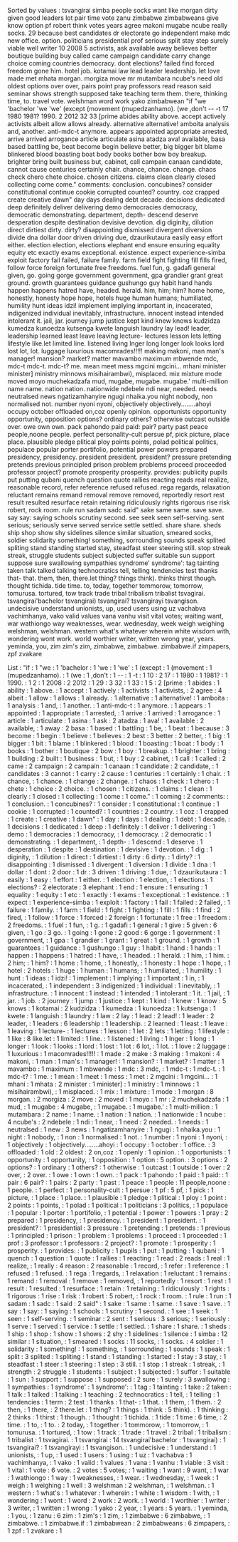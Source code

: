 Sorted by values :
tsvangirai simba people socks want like morgan dirty given good leaders lot pair time vote zanu zimbabwe zimbabweans give know option pf robert think votes years agree makoni mugabe ncube really socks. 29 because best candidates dr electorate go independent make mdc new office. option. politicians presidential prof serious split stay step surely viable well writer 10 2008 5 activists, ask available away believes better boutique building buy called came campaign candidate carry change choice coming countries democracy. dont elections? failed find forced freedom gone him. hotel job. kotamai law lead leader leadership. let love made met mhata morgan. morgiza move mr mutambara ncube's need old oldest options over over, pairs point pray professors read reason said seminar shows strength supposed take teaching term them. there, thinking time, to. travel vote. welshman word work yako zimbabwean "if "we 'bachelor 'we 'we' (except (movement (mupedzanhamo). (we ,don't -- -t 17 1980 1981? 1990. 2 2012 32 33 [prime abides ability above. accept actively activists albeit allow allows already. alternative alternative! amboita analysis and, another. anti-mdc-t anymore. appears appointed appropriate arrested, arrive arrived arrogance article articulate asina atadza ava! available, basa based battling be, beat become begin believe better, big bigger bit blame blinkered blood boasting boat body books bother bow boy breakup. brighter bring built business but, cabinet, call campain canaan candidate, cannot cause centuries certainly chair. chance, chance. change. chaos check chero chete choice. chosen citizens. claims clean clearly closed collecting come come." comments: conclusion. concubines? consider constitutional continue cookie corrupted counted? country. coz crapped create creative dawn" day days dealing debt decade. decisions dedicated deep definitely deliver delivering demo democracies democracy, democratic demonstrating. department, depth- descend deserve desperation despite destination devisive devotion. dig diginity, dilution direct dirtiest dirty. dirty? disappointing dismissed divergent diversion divide dna dollar door driven driving due, dzaurikutaura easily easy effort either. election election, elections elephant end ensure ensuring equality equity etc exactly exams exceptional. existence. expect experience-simba exploit factory fail failed, failure family. farm field fight fighting fill fills fired, follow force foreign fortunate free freedoms. fuel fun, g. gadafi general given, go. going gorge government government, gpa grandier grant great ground. growth guarantees guidance gushungo guy habit hand hands happen happens hatred have, headed. herald. him, him; him? home home, honestly, honesty hope hope, hotels huge human humans; humiliated, humility hunt ideas idzi! implement implying important in, incacerated, indigenized individual inevitably, infrastructure. innocent instead intended intolerant it. jail, jar. journey jump justice kept kind knew knows kudzidza kumedza kunoedza kutsenga kwete languish laundry lay lead! leader, leadership learned least leave leaving lecture- lectures lesson lets letting lifestyle like.let limited line. listened living lnger long longer look looks lord lost lot, lot. luggage luxurious macomrades!!!!! making makoni, man man's manager! mansion? market? matter mavambo maximum mbwende mdc, mdc-t mdc-t. mdc-t? me. mean meet mess mgcini mgcini... mhani minister minister] ministry minnows misihairambwi), misplaced. mix mixture mode moved moyo muchekadzafa mud, mugabe, mugabe. mugabe.' multi-million name name. nation nation. nationwide ndebele ndi near, needed. needs neutralsed news ngatizamhanyire ngugi nhaika.you night nobody, non normalised not. number nyoni nyoni, objectively objectively........ahoyi occupy october offloaded on,coz openly opinion. opportunists opportunity opportunity, opposition options? ordinary others? otherwise outcast outside over. owe own own. pack pahondo paid paid: pair? party past peace people,noone people. perfect personality-cult persue pf, pick picture, place place. plausible pledge plitical ploy points points, polad political politics, populace popular porter portifolio, potential power powers prepared presidency, presidency. president president. president? pressure pretending pretends previous principled prison problem problems proceed proceeded professor project? promote prosperity prosperity. provides: publicity pupils put putting qubani quench question quote rallies reacting reads real realize, reasonable record, refer reference refused refused. rega regards, relaxation reluctant remains remand removal remove removed, reportedly resort rest result resulted resurface retain retaining ridiculously rights rigorous rise risk robert, rock room. rule run sadam sadc said" sake same same. save save. say say: saying schools scrutiny second. see seek seen self-serving. sent serious; seriously serve served service settle settled. share share. sheds ship shop show shy sidelines silence similar situation, smeared socks, soldier solidarity something! something, sorrounding sounds speak splited spliting stand standing started stay, steadfast steer steering still. stop streak streak, struggle students subject subjected suffer suitable sun support suppose sure swallowing sympathies syndrome' syndrome': tag tainting taken talk talked talking technocratics tell, telling tendencies test thanks that- that. them, then, there.let thing? things think). thinks thirst though. thought tichida. tide time. to, today, together tommorow, tomorrow, tomurusa. tortured, tow track trade tribal tribalism tribalist tsvagirai. tsvangirai'bachelor tsvangirai) tsvangirai? tsvangirayi tsvangison. undecisive understand unionists, up, used users using uz vachabva vachimhanya, vako valid values vana vanhu visit vital votes; waiting want, war wathiongo way weaknesses, wear. wednesday, week weigh weighing welshman, welshman. western what's whatever wherein white wisdom with, wondering wont work. world worthier writer, written wrong year, years. yeminda, you, zim zim's zim, zimbabwe, zimbabwe. zimbabwe.if zimpapers, zpf zvakare 

List :
"if : 1
"we : 1
'bachelor : 1
'we : 1
'we' : 1
(except : 1
(movement : 1
(mupedzanhamo). : 1
(we : 1
,don't : 1
-- : 1
-t : 1
10 : 2
17 : 1
1980 : 1
1981? : 1
1990. : 1
2 : 1
2008 : 2
2012 : 1
29 : 3
32 : 1
33 : 1
5 : 2
[prime : 1
abides : 1
ability : 1
above. : 1
accept : 1
actively : 1
activists : 1
activists, : 2
agree : 4
albeit : 1
allow : 1
allows : 1
already. : 1
alternative : 1
alternative! : 1
amboita : 1
analysis : 1
and, : 1
another. : 1
anti-mdc-t : 1
anymore. : 1
appears : 1
appointed : 1
appropriate : 1
arrested, : 1
arrive : 1
arrived : 1
arrogance : 1
article : 1
articulate : 1
asina : 1
ask : 2
atadza : 1
ava! : 1
available : 2
available, : 1
away : 2
basa : 1
based : 1
battling : 1
be, : 1
beat : 1
because : 3
become : 1
begin : 1
believe : 1
believes : 2
best : 3
better : 2
better, : 1
big : 1
bigger : 1
bit : 1
blame : 1
blinkered : 1
blood : 1
boasting : 1
boat : 1
body : 1
books : 1
bother : 1
boutique : 2
bow : 1
boy : 1
breakup. : 1
brighter : 1
bring : 1
building : 2
built : 1
business : 1
but, : 1
buy : 2
cabinet, : 1
call : 1
called : 2
came : 2
campaign : 2
campain : 1
canaan : 1
candidate : 2
candidate, : 1
candidates : 3
cannot : 1
carry : 2
cause : 1
centuries : 1
certainly : 1
chair. : 1
chance, : 1
chance. : 1
change : 2
change. : 1
chaos : 1
check : 1
chero : 1
chete : 1
choice : 2
choice. : 1
chosen : 1
citizens. : 1
claims : 1
clean : 1
clearly : 1
closed : 1
collecting : 1
come : 1
come." : 1
coming : 2
comments: : 1
conclusion. : 1
concubines? : 1
consider : 1
constitutional : 1
continue : 1
cookie : 1
corrupted : 1
counted? : 1
countries : 2
country. : 1
coz : 1
crapped : 1
create : 1
creative : 1
dawn" : 1
day : 1
days : 1
dealing : 1
debt : 1
decade. : 1
decisions : 1
dedicated : 1
deep : 1
definitely : 1
deliver : 1
delivering : 1
demo : 1
democracies : 1
democracy, : 1
democracy. : 2
democratic : 1
demonstrating. : 1
department, : 1
depth- : 1
descend : 1
deserve : 1
desperation : 1
despite : 1
destination : 1
devisive : 1
devotion. : 1
dig : 1
diginity, : 1
dilution : 1
direct : 1
dirtiest : 1
dirty : 6
dirty. : 1
dirty? : 1
disappointing : 1
dismissed : 1
divergent : 1
diversion : 1
divide : 1
dna : 1
dollar : 1
dont : 2
door : 1
dr : 3
driven : 1
driving : 1
due, : 1
dzaurikutaura : 1
easily : 1
easy : 1
effort : 1
either. : 1
election : 1
election, : 1
elections : 1
elections? : 2
electorate : 3
elephant : 1
end : 1
ensure : 1
ensuring : 1
equality : 1
equity : 1
etc : 1
exactly : 1
exams : 1
exceptional. : 1
existence. : 1
expect : 1
experience-simba : 1
exploit : 1
factory : 1
fail : 1
failed : 2
failed, : 1
failure : 1
family. : 1
farm : 1
field : 1
fight : 1
fighting : 1
fill : 1
fills : 1
find : 2
fired, : 1
follow : 1
force : 1
forced : 2
foreign : 1
fortunate : 1
free : 1
freedom : 2
freedoms. : 1
fuel : 1
fun, : 1
g. : 1
gadafi : 1
general : 1
give : 5
given : 6
given, : 1
go : 3
go. : 1
going : 1
gone : 2
good : 6
gorge : 1
government : 1
government, : 1
gpa : 1
grandier : 1
grant : 1
great : 1
ground. : 1
growth : 1
guarantees : 1
guidance : 1
gushungo : 1
guy : 1
habit : 1
hand : 1
hands : 1
happen : 1
happens : 1
hatred : 1
have, : 1
headed. : 1
herald. : 1
him, : 1
him. : 2
him; : 1
him? : 1
home : 1
home, : 1
honestly, : 1
honesty : 1
hope : 1
hope, : 1
hotel : 2
hotels : 1
huge : 1
human : 1
humans; : 1
humiliated, : 1
humility : 1
hunt : 1
ideas : 1
idzi! : 1
implement : 1
implying : 1
important : 1
in, : 1
incacerated, : 1
independent : 3
indigenized : 1
individual : 1
inevitably, : 1
infrastructure. : 1
innocent : 1
instead : 1
intended : 1
intolerant : 1
it. : 1
jail, : 1
jar. : 1
job. : 2
journey : 1
jump : 1
justice : 1
kept : 1
kind : 1
knew : 1
know : 5
knows : 1
kotamai : 2
kudzidza : 1
kumedza : 1
kunoedza : 1
kutsenga : 1
kwete : 1
languish : 1
laundry : 1
law : 2
lay : 1
lead : 2
lead! : 1
leader : 2
leader, : 1
leaders : 6
leadership : 1
leadership. : 2
learned : 1
least : 1
leave : 1
leaving : 1
lecture- : 1
lectures : 1
lesson : 1
let : 2
lets : 1
letting : 1
lifestyle : 1
like : 8
like.let : 1
limited : 1
line. : 1
listened : 1
living : 1
lnger : 1
long : 1
longer : 1
look : 1
looks : 1
lord : 1
lost : 1
lot : 6
lot, : 1
lot. : 1
love : 2
luggage : 1
luxurious : 1
macomrades!!!!! : 1
made : 2
make : 3
making : 1
makoni : 4
makoni, : 1
man : 1
man's : 1
manager! : 1
mansion? : 1
market? : 1
matter : 1
mavambo : 1
maximum : 1
mbwende : 1
mdc : 3
mdc, : 1
mdc-t : 1
mdc-t. : 1
mdc-t? : 1
me. : 1
mean : 1
meet : 1
mess : 1
met : 2
mgcini : 1
mgcini... : 1
mhani : 1
mhata : 2
minister : 1
minister] : 1
ministry : 1
minnows : 1
misihairambwi), : 1
misplaced. : 1
mix : 1
mixture : 1
mode : 1
morgan : 8
morgan. : 2
morgiza : 2
move : 2
moved : 1
moyo : 1
mr : 2
muchekadzafa : 1
mud, : 1
mugabe : 4
mugabe, : 1
mugabe. : 1
mugabe.' : 1
multi-million : 1
mutambara : 2
name : 1
name. : 1
nation : 1
nation. : 1
nationwide : 1
ncube : 4
ncube's : 2
ndebele : 1
ndi : 1
near, : 1
need : 2
needed. : 1
needs : 1
neutralsed : 1
new : 3
news : 1
ngatizamhanyire : 1
ngugi : 1
nhaika.you : 1
night : 1
nobody, : 1
non : 1
normalised : 1
not. : 1
number : 1
nyoni : 1
nyoni, : 1
objectively : 1
objectively........ahoyi : 1
occupy : 1
october : 1
office. : 3
offloaded : 1
old : 2
oldest : 2
on,coz : 1
openly : 1
opinion. : 1
opportunists : 1
opportunity : 1
opportunity, : 1
opposition : 1
option : 5
option. : 3
options : 2
options? : 1
ordinary : 1
others? : 1
otherwise : 1
outcast : 1
outside : 1
over : 2
over, : 2
over. : 1
owe : 1
own : 1
own. : 1
pack : 1
pahondo : 1
paid : 1
paid: : 1
pair : 6
pair? : 1
pairs : 2
party : 1
past : 1
peace : 1
people : 11
people,noone : 1
people. : 1
perfect : 1
personality-cult : 1
persue : 1
pf : 5
pf, : 1
pick : 1
picture, : 1
place : 1
place. : 1
plausible : 1
pledge : 1
plitical : 1
ploy : 1
point : 2
points : 1
points, : 1
polad : 1
political : 1
politicians : 3
politics, : 1
populace : 1
popular : 1
porter : 1
portifolio, : 1
potential : 1
power : 1
powers : 1
pray : 2
prepared : 1
presidency, : 1
presidency. : 1
president : 1
president. : 1
president? : 1
presidential : 3
pressure : 1
pretending : 1
pretends : 1
previous : 1
principled : 1
prison : 1
problem : 1
problems : 1
proceed : 1
proceeded : 1
prof : 3
professor : 1
professors : 2
project? : 1
promote : 1
prosperity : 1
prosperity. : 1
provides: : 1
publicity : 1
pupils : 1
put : 1
putting : 1
qubani : 1
quench : 1
question : 1
quote : 1
rallies : 1
reacting : 1
read : 2
reads : 1
real : 1
realize, : 1
really : 4
reason : 2
reasonable : 1
record, : 1
refer : 1
reference : 1
refused : 1
refused. : 1
rega : 1
regards, : 1
relaxation : 1
reluctant : 1
remains : 1
remand : 1
removal : 1
remove : 1
removed, : 1
reportedly : 1
resort : 1
rest : 1
result : 1
resulted : 1
resurface : 1
retain : 1
retaining : 1
ridiculously : 1
rights : 1
rigorous : 1
rise : 1
risk : 1
robert : 5
robert, : 1
rock : 1
room. : 1
rule : 1
run : 1
sadam : 1
sadc : 1
said : 2
said" : 1
sake : 1
same : 1
same. : 1
save : 1
save. : 1
say : 1
say: : 1
saying : 1
schools : 1
scrutiny : 1
second. : 1
see : 1
seek : 1
seen : 1
self-serving. : 1
seminar : 2
sent : 1
serious : 3
serious; : 1
seriously : 1
serve : 1
served : 1
service : 1
settle : 1
settled. : 1
share : 1
share. : 1
sheds : 1
ship : 1
shop : 1
show : 1
shows : 2
shy : 1
sidelines : 1
silence : 1
simba : 12
similar : 1
situation, : 1
smeared : 1
socks : 11
socks, : 1
socks. : 4
soldier : 1
solidarity : 1
something! : 1
something, : 1
sorrounding : 1
sounds : 1
speak : 1
split : 3
splited : 1
spliting : 1
stand : 1
standing : 1
started : 1
stay : 3
stay, : 1
steadfast : 1
steer : 1
steering : 1
step : 3
still. : 1
stop : 1
streak : 1
streak, : 1
strength : 2
struggle : 1
students : 1
subject : 1
subjected : 1
suffer : 1
suitable : 1
sun : 1
support : 1
suppose : 1
supposed : 2
sure : 1
surely : 3
swallowing : 1
sympathies : 1
syndrome' : 1
syndrome': : 1
tag : 1
tainting : 1
take : 2
taken : 1
talk : 1
talked : 1
talking : 1
teaching : 2
technocratics : 1
tell, : 1
telling : 1
tendencies : 1
term : 2
test : 1
thanks : 1
that- : 1
that. : 1
them, : 1
them. : 2
then, : 1
there, : 2
there.let : 1
thing? : 1
things : 1
think : 5
think). : 1
thinking : 2
thinks : 1
thirst : 1
though. : 1
thought : 1
tichida. : 1
tide : 1
time : 6
time, : 2
time. : 1
to, : 1
to. : 2
today, : 1
together : 1
tommorow, : 1
tomorrow, : 1
tomurusa. : 1
tortured, : 1
tow : 1
track : 1
trade : 1
travel : 2
tribal : 1
tribalism : 1
tribalist : 1
tsvagirai. : 1
tsvangirai : 14
tsvangirai'bachelor : 1
tsvangirai) : 1
tsvangirai? : 1
tsvangirayi : 1
tsvangison. : 1
undecisive : 1
understand : 1
unionists, : 1
up, : 1
used : 1
users : 1
using : 1
uz : 1
vachabva : 1
vachimhanya, : 1
vako : 1
valid : 1
values : 1
vana : 1
vanhu : 1
viable : 3
visit : 1
vital : 1
vote : 6
vote. : 2
votes : 5
votes; : 1
waiting : 1
want : 9
want, : 1
war : 1
wathiongo : 1
way : 1
weaknesses, : 1
wear. : 1
wednesday, : 1
week : 1
weigh : 1
weighing : 1
well : 3
welshman : 2
welshman, : 1
welshman. : 1
western : 1
what's : 1
whatever : 1
wherein : 1
white : 1
wisdom : 1
with, : 1
wondering : 1
wont : 1
word : 2
work : 2
work. : 1
world : 1
worthier : 1
writer : 3
writer, : 1
written : 1
wrong : 1
yako : 2
year, : 1
years : 5
years. : 1
yeminda, : 1
you, : 1
zanu : 6
zim : 1
zim's : 1
zim, : 1
zimbabwe : 6
zimbabwe, : 1
zimbabwe. : 1
zimbabwe.if : 1
zimbabwean : 2
zimbabweans : 6
zimpapers, : 1
zpf : 1
zvakare : 1
